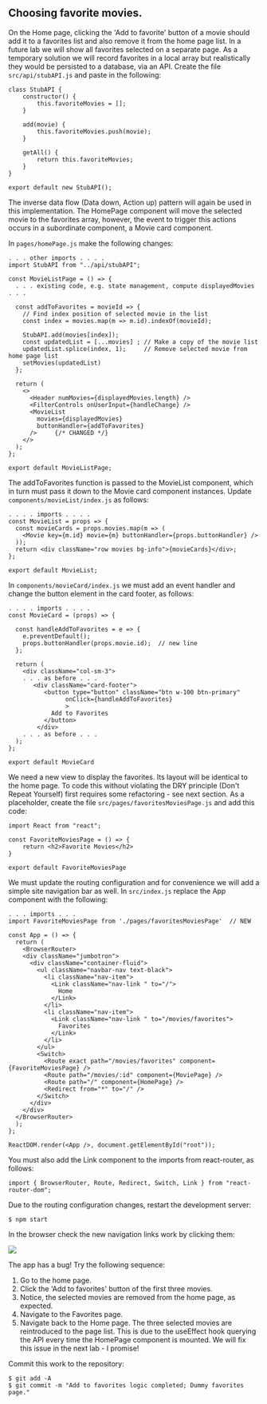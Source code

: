 ## Choosing favorite movies.

On the Home page, clicking the 'Add to favorite' button of a movie should add it to a favorites list and also remove it from the home page list. In a future lab we will show all favorites selected on a separate page. As a temporary solution we will record favorites in a local array but realistically they would be persisted to a database, via an API. Create the file `src/api/stubAPI.js` and paste in the following:
~~~
class StubAPI {
    constructor() {
        this.favoriteMovies = [];
    }

    add(movie) {
        this.favoriteMovies.push(movie);
    }

    getAll() {
        return this.favoriteMovies;
    }
}

export default new StubAPI();
~~~

The inverse data flow (Data down, Action up) pattern will again be used in this implementation. The HomePage component will move the selected movie to the favorites array, however, the event to trigger this actions occurs in a subordinate component, a Movie card component.

In `pages/homePage.js` make the following changes:
~~~
. . . other imports . . . .
import StubAPI from "../api/stubAPI";

const MovieListPage = () => {
  . . . existing code, e.g. state management, compute displayedMovies  . . .

  const addToFavorites = movieId => {
    // Find index position of selected movie in the list
    const index = movies.map(m => m.id).indexOf(movieId);

    StubAPI.add(movies[index]);
    const updatedList = [...movies] ; // Make a copy of the movie list
    updatedList.splice(index, 1);     // Remove selected movie from home page list
    setMovies(updatedList)  
  };

  return (
    <>
      <Header numMovies={displayedMovies.length} />
      <FilterControls onUserInput={handleChange} />
      <MovieList
        movies={displayedMovies}
        buttonHandler={addToFavorites}
      />     {/* CHANGED */}
    </>
  );
};

export default MovieListPage;
~~~

The addToFavorites function is passed to the MovieList component, which in turn must pass it down to the Movie card component instances. Update `components/movieList/index.js` as follows:
~~~
. . . . imports . . . . 
const MovieList = props => {
  const movieCards = props.movies.map(m => (
    <Movie key={m.id} movie={m} buttonHandler={props.buttonHandler} />
  ));
  return <div className="row movies bg-info">{movieCards}</div>;
};

export default MovieList;
~~~
In `components/movieCard/index.js` we must add an event handler and change the button element in the card footer, as follows:
~~~
. . . . imports . . . . 
const MovieCard = (props) => {

  const handleAddToFavorites = e => {
    e.preventDefault();
    props.buttonHandler(props.movie.id);  // new line
  };

  return (
    <div className="col-sm-3">
    . . . as before . . .    
       <div className="card-footer">
          <button type="button" className="btn w-100 btn-primary"
                onClick={handleAddToFavorites}
                >
            Add to Favorites
          </button>
        </div>
    . . . as before . . . 
  );
};  

export default MovieCard
~~~
We need a new view to display the favorites. Its layout will be identical to the home page. To code this without violating the DRY principle (Don't Repeat Yourself) first requires some refactoring - see next section. As a placeholder, create the file `src/pages/favoritesMoviesPage.js` and add this code:
~~~
import React from "react";

const FavoriteMoviesPage = () => {
    return <h2>Favorite Movies</h2>
}

export default FavoriteMoviesPage
~~~

We must update the routing configuration and for convenience we will add a simple site navigation bar as well. In `src/index.js` replace the App component with the following:
~~~
. . . imports . . .
import FavoriteMoviesPage from './pages/favoritesMoviesPage'  // NEW

const App = () => {
  return (
    <BrowserRouter>
    <div className="jumbotron">
      <div className="container-fluid">
        <ul className="navbar-nav text-black">
          <li className="nav-item">
            <Link className="nav-link " to="/">
              Home
            </Link>
          </li>
          <li className="nav-item">
            <Link className="nav-link " to="/movies/favorites">
              Favorites
            </Link>
          </li>
        </ul>
        <Switch>
          <Route exact path="/movies/favorites" component={FavoriteMoviesPage} />
          <Route path="/movies/:id" component={MoviePage} />
          <Route path="/" component={HomePage} />
          <Redirect from="*" to="/" />
        </Switch>
      </div>
    </div>
  </BrowserRouter>
  );
};

ReactDOM.render(<App />, document.getElementById("root"));
~~~
You must also add the Link component to the imports from react-router, as follows:
~~~
import { BrowserRouter, Route, Redirect, Switch, Link } from "react-router-dom";
~~~
Due to the routing configuration changes, restart the development server:
~~~
$ npm start
~~~
In the browser check the new navigation links work by clicking them:

![][navigation]

The app has a bug! Try the following sequence:

1. Go to the home page.
1. Click the 'Add to favorites' button of the first three movies.
1. Notice, the selected movies are removed from the home page, as expected. 
1. Navigate to the Favorites page.
1. Navigate back to the Home page. The three selected movies are reintroduced to the page list. This is due to the useEffect hook querying the API every time the HomePage component is mounted. We will fix this issue in the next lab - I promise!

Commit this work to the repository:
~~~
$ git add -A
$ git commit -m "Add to favorites logic completed; Dummy favorites page."
~~~

[navigation]: ./img/navigation.png
